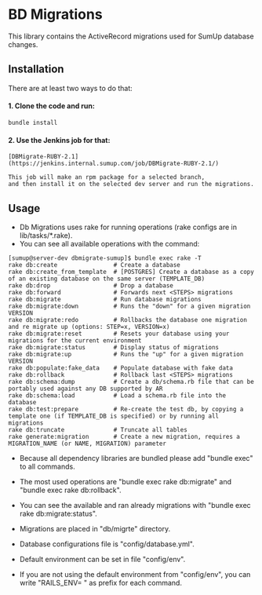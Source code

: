 # BD Migrations

This library contains the ActiveRecord migrations used for SumUp database changes.

## Installation

There are at least two ways to do that:

#### 1. Clone the code and run:

```
bundle install
```

#### 2. Use the Jenkins job for that:

    [DBMigrate-RUBY-2.1] (https://jenkins.internal.sumup.com/job/DBMigrate-RUBY-2.1/)
    
    This job will make an rpm package for a selected branch,
    and then install it on the selected dev server and run the migrations.

## Usage

- Db Migrations uses rake for running operations (rake configs are in lib/tasks/*.rake).
- You can see all available operations with the command:

```
[sumup@server-dev dbmigrate-sumup]$ bundle exec rake -T
rake db:create                # Create a database
rake db:create_from_template  # [POSTGRES] Create a database as a copy of an existing database on the same server (TEMPLATE_DB)
rake db:drop                  # Drop a database
rake db:forward               # Forwards next <STEPS> migrations
rake db:migrate               # Run database migrations
rake db:migrate:down          # Runs the "down" for a given migration VERSION
rake db:migrate:redo          # Rollbacks the database one migration and re migrate up (options: STEP=x, VERSION=x)
rake db:migrate:reset         # Resets your database using your migrations for the current environment
rake db:migrate:status        # Display status of migrations
rake db:migrate:up            # Runs the "up" for a given migration VERSION
rake db:populate:fake_data    # Populate database with fake data
rake db:rollback              # Rollback last <STEPS> migrations
rake db:schema:dump           # Create a db/schema.rb file that can be portably used against any DB supported by AR
rake db:schema:load           # Load a schema.rb file into the database
rake db:test:prepare          # Re-create the test db, by copying a template one (if TEMPLATE_DB is specified) or by running all migrations
rake db:truncate              # Truncate all tables
rake generate:migration       # Create a new migration, requires a MIGRATION_NAME (or NAME, MIGRATION) parameter
```

- Because all dependency libraries are bundled please add "bundle exec" to all commands.
- The most used operations are "bundle exec rake db:migrate" and "bundle exec rake db:rollback".
- You can see the available and ran already migrations with "bundle exec rake db:migrate:status".

- Migrations are placed in "db/migrte" directory.
- Database configurations file is "config/database.yml".
- Default environment can be set in file "config/env".
- If you are not using the default environment from "config/env",
  you can write "RAILS_ENV=<environment> " as prefix for each command.
